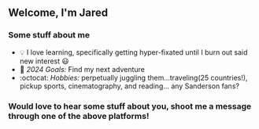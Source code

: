 ## Welcome, I'm Jared 

### Some stuff about me
- :bulb: I love learning, specifically getting hyper-fixated until I burn out said new interest  :smiley:
- :raised_hands: *2024 Goals:* Find my next adventure
- :octocat: *Hobbies:* perpetually juggling them...traveling(25 countries!), pickup sports, cinematography, and reading... any Sanderson fans?


[website]: https://www.jaredar.com/

[linkedin]: https://www.linkedin.com/in/jared-rothenberg

### Would love to hear some stuff about you, shoot me a message through one of the above platforms!


